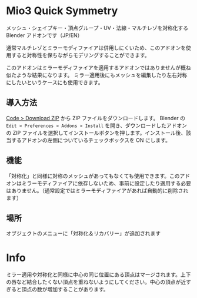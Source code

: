 # Mio3 Quick Symmetry

メッシュ・シェイプキー・頂点グループ・UV・法線・マルチレゾを対称化する Blender アドオンです（JP/EN）

通常マルチレゾとミラーモディファイアは併用しにくいため、このアドオンを使用すると対称性を保ちながらモデリングすることができます。

このアドオンはミラーモディファイアを適用するアドオンではありませんが概ね似たような結果になります。
ミラー適用後にもメッシュを編集したり左右対称にしたいというケースにも使用できます。

## 導入方法

[Code > Download ZIP](https://github.com/mio3io/Mio3QuickSymmetry/archive/master.zip) から ZIP ファイルをダウンロードします。
Blender の `Edit > Preferences > Addons > Install` を開き、ダウンロードしたアドオンの ZIP ファイルを選択してインストールボタンを押します。インストール後、該当するアドオンの左側についているチェックボックスを ON にします。

## 機能

「対称化」と同様に対称のメッシュがあってもなくても使用できます。このアドオンはミラーモディファイアに依存しないため、事前に設定したり適用する必要はありません。（通常設定ではミラーモディファイアがあれば自動的に削除されます）

## 場所

オブジェクトのメニューに「対称化＆リカバリー」が追加されます

# Info

ミラー適用や対称化と同様に中心の同じ位置にある頂点はマージされます。上下の唇など結合したくない頂点を重ねないようにしてください。中心の頂点が近すぎると頂点の数が増加することがあります。